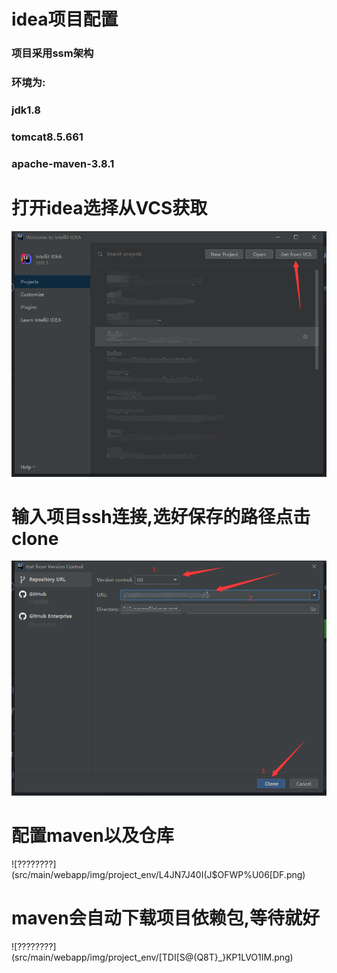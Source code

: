 # idea项目配置
### 项目采用ssm架构
### 环境为: 
### jdk1.8
### tomcat8.5.661
### apache-maven-3.8.1
# 打开idea选择从VCS获取
![????????](src/main/webapp/img/project_env/IX8VQ5`XXQT1BA~X179~F}Y.png) 
# 输入项目ssh连接,选好保存的路径点击clone
![????????](src/main/webapp/img/project_env/P1(MTWZ)0@H(PPH$XOSFC)9.png) 
# 配置maven以及仓库
![????????](src/main/webapp/img/project_env/L4JN7J40I(J$OFWP%U06[DF.png) 
# maven会自动下载项目依赖包,等待就好
![????????](src/main/webapp/img/project_env/[TDI[S@(Q8T}_}KP1LVO1IM.png) 


